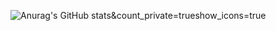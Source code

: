 ![Anurag's GitHub stats](https://github-readme-stats.vercel.app/api?username=anuraghazra&hide=contribs,prs,stars)&count_private=trueshow_icons=true
